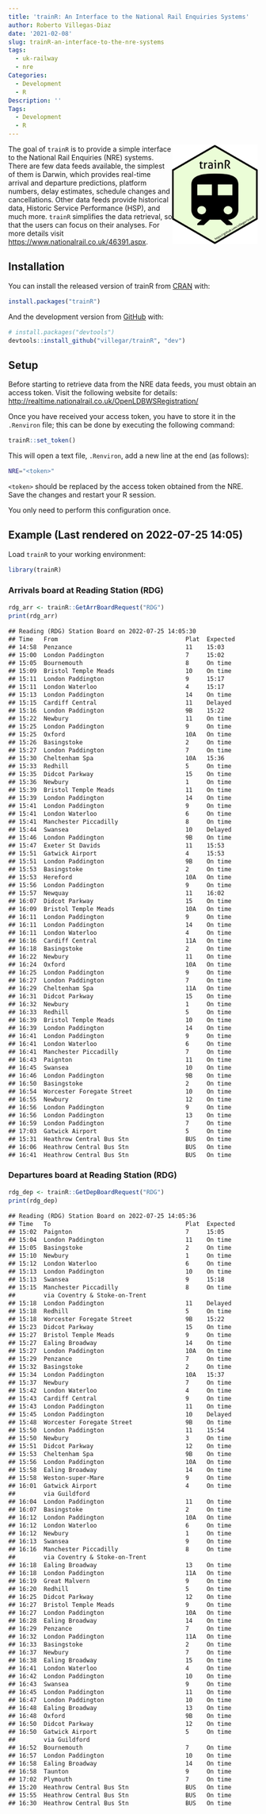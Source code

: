 ```yaml
---
title: 'trainR: An Interface to the National Rail Enquiries Systems'
author: Roberto Villegas-Diaz
date: '2021-02-08'
slug: trainR-an-interface-to-the-nre-systems
tags:
  - uk-railway
  - nre
Categories:
  - Development
  - R
Description: ''
Tags:
  - Development
  - R
---
```


<img src="https://raw.githubusercontent.com/villegar/trainR/main/inst/images/logo.png" alt="logo" align="right" height=200px/>

The goal of `trainR` is to provide a simple interface to the 
National Rail Enquiries (NRE) systems. There are few data feeds 
available, the simplest of them is Darwin, which provides real-time 
arrival and departure predictions, platform numbers, delay estimates, 
schedule changes and cancellations. Other data feeds provide historical 
data, Historic Service Performance (HSP), and much more. `trainR` 
simplifies the data retrieval, so that the users can focus on their 
analyses. For more details visit 
https://www.nationalrail.co.uk/46391.aspx.

## Installation

You can install the released version of trainR from [CRAN](https://CRAN.R-project.org) with:

``` r
install.packages("trainR")
```

And the development version from [GitHub](https://github.com/) with:

``` r
# install.packages("devtools")
devtools::install_github("villegar/trainR", "dev")
```

## Setup
Before starting to retrieve data from the NRE data feeds, you must obtain an access token. 
Visit the following website for details: http://realtime.nationalrail.co.uk/OpenLDBWSRegistration/

Once you have received your access token, you have to store it in the `.Renviron` file; this can be 
done by executing the following command:


```r
trainR::set_token()
```

This will open a text file, `.Renviron`, add a new line at the end (as follows):

```bash
NRE="<token>"
```

`<token>` should be replaced by the access token obtained from the NRE. Save the changes and restart 
your R session.

You only need to perform this configuration once.

## Example (Last rendered on 2022-07-25 14:05)

Load `trainR` to your working environment:

```r
library(trainR)
```

### Arrivals board at Reading Station (RDG)


```r
rdg_arr <- trainR::GetArrBoardRequest("RDG")
print(rdg_arr)
```

```
## Reading (RDG) Station Board on 2022-07-25 14:05:30
## Time   From                                    Plat  Expected
## 14:58  Penzance                                11    15:03
## 15:00  London Paddington                       7     15:02
## 15:05  Bournemouth                             8     On time
## 15:09  Bristol Temple Meads                    10    On time
## 15:11  London Paddington                       9     15:17
## 15:11  London Waterloo                         4     15:17
## 15:13  London Paddington                       14    On time
## 15:15  Cardiff Central                         11    Delayed
## 15:16  London Paddington                       9B    15:22
## 15:22  Newbury                                 11    On time
## 15:25  London Paddington                       9     On time
## 15:25  Oxford                                  10A   On time
## 15:26  Basingstoke                             2     On time
## 15:27  London Paddington                       7     On time
## 15:30  Cheltenham Spa                          10A   15:36
## 15:33  Redhill                                 5     On time
## 15:35  Didcot Parkway                          15    On time
## 15:36  Newbury                                 1     On time
## 15:39  Bristol Temple Meads                    11    On time
## 15:39  London Paddington                       14    On time
## 15:41  London Paddington                       9     On time
## 15:41  London Waterloo                         6     On time
## 15:41  Manchester Piccadilly                   8     On time
## 15:44  Swansea                                 10    Delayed
## 15:46  London Paddington                       9B    On time
## 15:47  Exeter St Davids                        11    15:53
## 15:51  Gatwick Airport                         4     15:53
## 15:51  London Paddington                       9B    On time
## 15:53  Basingstoke                             2     On time
## 15:53  Hereford                                10A   On time
## 15:56  London Paddington                       9     On time
## 15:57  Newquay                                 11    16:02
## 16:07  Didcot Parkway                          15    On time
## 16:09  Bristol Temple Meads                    10A   On time
## 16:11  London Paddington                       9     On time
## 16:11  London Paddington                       14    On time
## 16:11  London Waterloo                         4     On time
## 16:16  Cardiff Central                         11A   On time
## 16:18  Basingstoke                             2     On time
## 16:22  Newbury                                 11    On time
## 16:24  Oxford                                  10A   On time
## 16:25  London Paddington                       9     On time
## 16:27  London Paddington                       7     On time
## 16:29  Cheltenham Spa                          11A   On time
## 16:31  Didcot Parkway                          15    On time
## 16:32  Newbury                                 1     On time
## 16:33  Redhill                                 5     On time
## 16:39  Bristol Temple Meads                    10    On time
## 16:39  London Paddington                       14    On time
## 16:41  London Paddington                       9     On time
## 16:41  London Waterloo                         6     On time
## 16:41  Manchester Piccadilly                   7     On time
## 16:43  Paignton                                11    On time
## 16:45  Swansea                                 10    On time
## 16:46  London Paddington                       9B    On time
## 16:50  Basingstoke                             2     On time
## 16:54  Worcester Foregate Street               10    On time
## 16:55  Newbury                                 12    On time
## 16:56  London Paddington                       9     On time
## 16:56  London Paddington                       13    On time
## 16:59  London Paddington                       7     On time
## 17:03  Gatwick Airport                         5     On time
## 15:31  Heathrow Central Bus Stn                BUS   On time
## 16:06  Heathrow Central Bus Stn                BUS   On time
## 16:41  Heathrow Central Bus Stn                BUS   On time
```

### Departures board at Reading Station (RDG)


```r
rdg_dep <- trainR::GetDepBoardRequest("RDG")
print(rdg_dep)
```

```
## Reading (RDG) Station Board on 2022-07-25 14:05:36
## Time   To                                      Plat  Expected
## 15:02  Paignton                                7     15:05
## 15:04  London Paddington                       11    On time
## 15:05  Basingstoke                             2     On time
## 15:10  Newbury                                 1     On time
## 15:12  London Waterloo                         6     On time
## 15:13  London Paddington                       10    On time
## 15:13  Swansea                                 9     15:18
## 15:15  Manchester Piccadilly                   8     On time
##        via Coventry & Stoke-on-Trent           
## 15:18  London Paddington                       11    Delayed
## 15:18  Redhill                                 5     On time
## 15:18  Worcester Foregate Street               9B    15:22
## 15:23  Didcot Parkway                          15    On time
## 15:27  Bristol Temple Meads                    9     On time
## 15:27  Ealing Broadway                         14    On time
## 15:27  London Paddington                       10A   On time
## 15:29  Penzance                                7     On time
## 15:32  Basingstoke                             2     On time
## 15:34  London Paddington                       10A   15:37
## 15:37  Newbury                                 7     On time
## 15:42  London Waterloo                         4     On time
## 15:43  Cardiff Central                         9     On time
## 15:43  London Paddington                       11    On time
## 15:45  London Paddington                       10    Delayed
## 15:48  Worcester Foregate Street               9B    On time
## 15:50  London Paddington                       11    15:54
## 15:50  Newbury                                 3     On time
## 15:51  Didcot Parkway                          12    On time
## 15:53  Cheltenham Spa                          9B    On time
## 15:56  London Paddington                       10A   On time
## 15:58  Ealing Broadway                         14    On time
## 15:58  Weston-super-Mare                       9     On time
## 16:01  Gatwick Airport                         4     On time
##        via Guildford                           
## 16:04  London Paddington                       11    On time
## 16:07  Basingstoke                             2     On time
## 16:12  London Paddington                       10A   On time
## 16:12  London Waterloo                         6     On time
## 16:12  Newbury                                 1     On time
## 16:13  Swansea                                 9     On time
## 16:16  Manchester Piccadilly                   8     On time
##        via Coventry & Stoke-on-Trent           
## 16:18  Ealing Broadway                         13    On time
## 16:18  London Paddington                       11A   On time
## 16:19  Great Malvern                           9     On time
## 16:20  Redhill                                 5     On time
## 16:25  Didcot Parkway                          12    On time
## 16:27  Bristol Temple Meads                    9     On time
## 16:27  London Paddington                       10A   On time
## 16:28  Ealing Broadway                         14    On time
## 16:29  Penzance                                7     On time
## 16:32  London Paddington                       11A   On time
## 16:33  Basingstoke                             2     On time
## 16:37  Newbury                                 7     On time
## 16:38  Ealing Broadway                         15    On time
## 16:41  London Waterloo                         4     On time
## 16:42  London Paddington                       10    On time
## 16:43  Swansea                                 9     On time
## 16:45  London Paddington                       11    On time
## 16:47  London Paddington                       10    On time
## 16:48  Ealing Broadway                         13    On time
## 16:48  Oxford                                  9B    On time
## 16:50  Didcot Parkway                          12    On time
## 16:50  Gatwick Airport                         5     On time
##        via Guildford                           
## 16:52  Bournemouth                             7     On time
## 16:57  London Paddington                       10    On time
## 16:58  Ealing Broadway                         14    On time
## 16:58  Taunton                                 9     On time
## 17:02  Plymouth                                7     On time
## 15:20  Heathrow Central Bus Stn                BUS   On time
## 15:55  Heathrow Central Bus Stn                BUS   On time
## 16:30  Heathrow Central Bus Stn                BUS   On time
```
